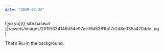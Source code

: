 ```yaml
---
date: "2019-07-20"
---
```


![yo yo]({{ site.baseurl }}/assets/images/2019/334146d34e97ee76d5261fa17c2d8e035a470dde.jpg)

That’s Riu in the background.
